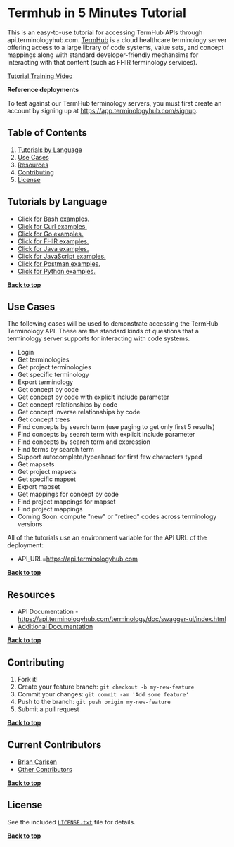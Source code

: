 # Termhub in 5 Minutes Tutorial

This is an easy-to-use tutorial for accessing TermHub APIs through api.terminologyhub.com.
[TermHub](https://www.terminologyhub.com) is a cloud healthcare terminology server offering 
access to a large library of code systems, value sets, and concept mappings along with standard 
developer-friendly mechansims for interacting with that content (such as FHIR terminology services).

[Tutorial Training Video](https://youtu.be/Vto42DIMw2U)

**Reference deployments**

To test against our TermHub terminology servers, you must first create an account by signing up at https://app.terminologyhub.com/signup.

## Table of Contents

1. [Tutorials by Language](#tutorials-by-language)
2. [Use Cases](#use-cases)
3. [Resources](#resources)
4. [Contributing](#contributing)
5. [License](#license)

## Tutorials by Language

- [Click for Bash examples.](../master/bash-examples/ "Bash Examples")
- [Click for Curl examples.](../master/curl-examples/ "Curl Examples")
- [Click for Go examples.](../master/go-examples/ "Go Examples")
- [Click for FHIR examples.](../master/fhir-examples/ "FHIR Examples")
- [Click for Java examples.](../master/java-examples/ "Java Examples")
- [Click for JavaScript examples.](../master/javascript-examples/ "JavaScript Examples")
- [Click for Postman examples.](../master/postman-examples/ "Postman Examples")
- [Click for Python examples.](../master/python-examples/ "Python Examples")


**[Back to top](#table-of-contents)**

## Use Cases

The following cases will be used to demonstrate accessing the TermHub Terminology API.  These are
the standard kinds of questions that a terminology server supports for interacting with code systems.

- Login
- Get terminologies
- Get project terminologies
- Get specific terminology
- Export terminology
- Get concept by code
- Get concept by code with explicit include parameter
- Get concept relationships by code
- Get concept inverse relationships by code
- Get concept trees
- Find concepts by search term (use paging to get only first 5 results)
- Find concepts by search term with explicit include parameter
- Find concepts by search term and expression
- Find terms by search term
- Support autocomplete/typeahead for first few characters typed
- Get mapsets
- Get project mapsets
- Get specific mapset
- Export mapset
- Get mappings for concept by code
- Find project mappings for mapset
- Find project mappings
- Coming Soon: compute "new" or "retired" codes across terminology versions

All of the tutorials use an environment variable for the API URL of the deployment:

- API_URL=https://api.terminologyhub.com

**[Back to top](#table-of-contents)**


## Resources

- API Documentation - https://api.terminologyhub.com/terminology/doc/swagger-ui/index.html
- [Additional Documentation](../master/doc/)


**[Back to top](#table-of-contents)**

## Contributing

1. Fork it!
2. Create your feature branch: `git checkout -b my-new-feature`
3. Commit your changes: `git commit -am 'Add some feature'`
4. Push to the branch: `git push origin my-new-feature`
5. Submit a pull request

**[Back to top](#table-of-contents)**

## Current Contributors

- [Brian Carlsen](https://github.com/bcarlsenca)
- [Other Contributors](https://github.com/WestCoastInformatics/termhub-in-5-minutes/graphs/contributors)

**[Back to top](#table-of-contents)**

## License

See the included [`LICENSE.txt`](LICENSE.txt) file for details.

**[Back to top](#table-of-contents)**

